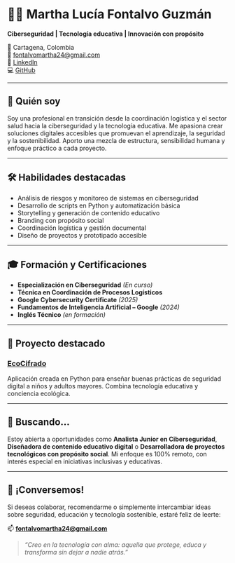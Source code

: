 # 👩‍💻 Martha Lucía Fontalvo Guzmán

**Ciberseguridad | Tecnología educativa | Innovación con propósito**

📍 Cartagena, Colombia  
📧 fontalvomartha24@gmail.com  
🔗 [LinkedIn](https://www.linkedin.com/in/martha-lucia-fontalvo-guzman-a9b3bba2)  
💻 [GitHub](https://github.com/MARTHA-1975)

---

## 🧭 Quién soy

Soy una profesional en transición desde la coordinación logística y el sector salud hacia la ciberseguridad y la tecnología educativa. Me apasiona crear soluciones digitales accesibles que promuevan el aprendizaje, la seguridad y la sostenibilidad. Aporto una mezcla de estructura, sensibilidad humana y enfoque práctico a cada proyecto.

---

## 🛠️ Habilidades destacadas

- Análisis de riesgos y monitoreo de sistemas en ciberseguridad  
- Desarrollo de scripts en Python y automatización básica  
- Storytelling y generación de contenido educativo  
- Branding con propósito social  
- Coordinación logística y gestión documental  
- Diseño de proyectos y prototipado accesible

---

## 🎓 Formación y Certificaciones

- **Especialización en Ciberseguridad** *(En curso)*  
- **Técnica en Coordinación de Procesos Logísticos**  
- **Google Cybersecurity Certificate** *(2025)*  
- **Fundamentos de Inteligencia Artificial – Google** *(2024)*  
- **Inglés Técnico** *(en formación)*

---

## 🌱 Proyecto destacado

### [EcoCifrado](https://github.com/MARTHA-1975/EcoCifrado)
Aplicación creada en Python para enseñar buenas prácticas de seguridad digital a niños y adultos mayores. Combina tecnología educativa y conciencia ecológica.

---

## 🔎 Buscando…

Estoy abierta a oportunidades como **Analista Junior en Ciberseguridad**, **Diseñadora de contenido educativo digital** o **Desarrolladora de proyectos tecnológicos con propósito social**. Mi enfoque es 100% remoto, con interés especial en iniciativas inclusivas y educativas.

---

## 💌 ¡Conversemos!

Si deseas colaborar, recomendarme o simplemente intercambiar ideas sobre seguridad, educación y tecnología sostenible, estaré feliz de leerte:

📫 **fontalvomartha24@gmail.com**

> *“Creo en la tecnología con alma: aquella que protege, educa y transforma sin dejar a nadie atrás.”*
